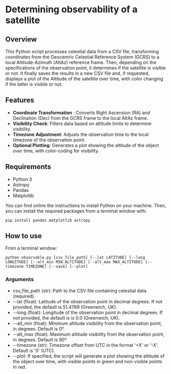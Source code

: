 # Determining observability of a satellite

## Overview
This Python script processes celestial data from a CSV file, transforming coordinates from the Geocentric Celestial Reference System (GCRS) to a local Altitude-Azimuth (AltAz) reference frame.
Then, depending on the specifications of the observation point, it determines if the satellite is visible or not. It finally saves the results in a new CSV file and, if requested, displays a plot of the Altitude of the satellite over time, with color changing if the latter is visible or not.

## Features

- **Coordinate Transformation** : Converts Right Ascension (RA) and Declination (Dec) from the GCRS frame to the local AltAz frame.
- **Visibility Check**: Filters data based on altitude limits to determine visibility.
- **Timezone Adjustment**: Adjusts the observation time to the local timezone of the observation point.
- **Optional Plotting**: Generates a plot showing the altitude of the object over time, with color-coding for visibility.

## Requirements

- Python 3
- Astropy
- Pandas
- Matplotlib

You can find online the instructions to install Python on your machine. Then, you can install the required packages from a terminal window with:

```
pip install pandas matplotlib astropy
```

## How to use

From a terminal window:

```
python observable.py [csv_file_path] [--lat LATITUDE] [--long LONGITUDE] [--alt_min MIN_ALTITUDE] [--alt_max MAX_ALTITUDE] [--timezone TIMEZONE] [--save] [--plot]
```

### Arguments

- csv_file_path (str): Path to the CSV file containing celestial data (required).
- --lat (float): Latitude of the observation point in decimal degrees. If not provided, the default is 51.4769 (Greenwich, UK).
- --long (float): Longitude of the observation point in decimal degrees. If not provided, the default is is 0.0 (Greenwich, UK).
- --alt_min (float): Minimum altitude visibility from the observation point, in degrees. Default is 0°.
- --alt_max (float): Maximum altitude visibility from the observation point, in degrees. Default is 90°.
- --timezone (str): Timezone offset from UTC in the format '+X' or '-X'. Default is '0' (UTC).
- --plot: If specified, the script will generate a plot showing the altitude of the object over time, with visible points in green and non-visible points in red.